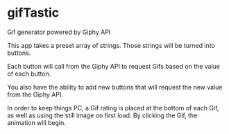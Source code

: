 # gifTastic
Gif generator powered by Giphy API

This app takes a preset array of strings. Those strings will be turned into buttons.

Each button will call from the Giphy API to request Gifs based on the value of each button.

You also have the ability to add new buttons that will request the new value from the Giphy API.

In order to keep things PC, a Gif rating is placed at the bottom of each Gif, as well as using the still image on first load. By clicking the Gif, the animation will begin.